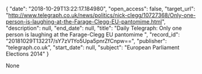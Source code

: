 {
  "date": "2018-10-29T13:22:17.184980", 
  "open_access": false, 
  "target_url": "http://www.telegraph.co.uk/news/politics/nick-clegg/10727368/Only-one-person-is-laughing-at-the-Farage-Clegg-EU-pantomime.html", 
  "description": null, 
  "end_date": null, 
  "title": "Daily Telegraph: Only one person is laughing at the Farage-Clegg EU pantomime ", 
  "record_id": "20181029T132217/sY7zV1Yo5Upa5pnrZfCnpw==", 
  "publisher": "telegraph.co.uk", 
  "start_date": null, 
  "subject": "European Parliament Elections 2014"
}

None
